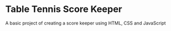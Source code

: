 # Table Tennis Score Keeper
A basic project of creating a score keeper using HTML, CSS and JavaScript
